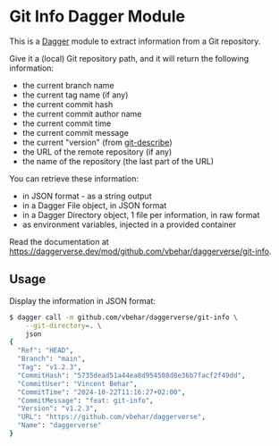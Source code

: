 # Git Info Dagger Module

This is a [Dagger](https://dagger.io/) module to extract information from a Git repository.

Give it a (local) Git repository path, and it will return the following information:
- the current branch name
- the current tag name (if any)
- the current commit hash
- the current commit author name
- the current commit time
- the current commit message
- the current "version" (from [git-describe](https://git-scm.com/docs/git-describe))
- the URL of the remote repository (if any)
- the name of the repository (the last part of the URL)

You can retrieve these information:
- in JSON format - as a string output
- in a Dagger File object, in JSON format
- in a Dagger Directory object, 1 file per information, in raw format
- as environment variables, injected in a provided container

Read the documentation at <https://daggerverse.dev/mod/github.com/vbehar/daggerverse/git-info>.

## Usage

Display the information in JSON format:

```bash
$ dagger call -m github.com/vbehar/daggerverse/git-info \
	--git-directory=. \
	json
{
  "Ref": "HEAD",
  "Branch": "main",
  "Tag": "v1.2.3",
  "CommitHash": "5735dead51a44ea8d954508d8e36b7facf2f49dd",
  "CommitUser": "Vincent Behar",
  "CommitTime": "2024-10-22T11:16:27+02:00",
  "CommitMessage": "feat: git-info",
  "Version": "v1.2.3",
  "URL": "https://github.com/vbehar/daggerverse",
  "Name": "daggerverse"
}
```
